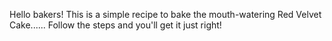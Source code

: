Hello bakers! This is a simple recipe to bake the mouth-watering Red Velvet Cake......
Follow the steps and you'll get it just right!